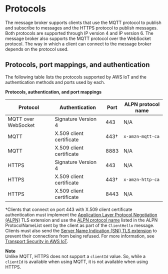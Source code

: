 # Protocols<a name="protocols"></a>

The message broker supports clients that use the MQTT protocol to publish and subscribe to messages and the HTTPS protocol to publish messages\. Both protocols are supported through IP version 4 and IP version 6\. The message broker also supports the MQTT protocol over the WebSocket protocol\. The way in which a client can connect to the message broker depends on the protocol used\.

## Protocols, port mappings, and authentication<a name="protocol-port-mapping"></a>

The following table lists the protocols supported by AWS IoT and the authentication methods and ports used by each\.


**Protocols, authentication, and port mappings**  

| Protocol | Authentication | Port | ALPN protocol name | 
| --- | --- | --- | --- | 
|  MQTT over WebSocket  | Signature Version 4 | 443 |  N/A  | 
|  MQTT  |  X\.509 client certificate  |  443†  |  `x-amzn-mqtt-ca`  | 
| MQTT | X\.509 client certificate | 8883 | N/A | 
|  HTTPS  |  Signature Version 4  |  443  |  N/A  | 
|  HTTPS  |  X\.509 client certificate  |  443†  |  `x-amzn-http-ca`  | 
| HTTPS | X\.509 client certificate | 8443 | N/A | 

†Clients that connect on port 443 with X\.509 client certificate authentication must implement the [Application Layer Protocol Negotiation \(ALPN\)](https://tools.ietf.org/html/rfc7301) TLS extension and use the [ALPN protocol name](https://tools.ietf.org/html/rfc7301#section-3.1) listed in the ALPN ProtocolNameList sent by the client as part of the `ClientHello` message\. Clients must also send the [Server Name Indication \(SNI\) TLS extension](https://tools.ietf.org/html/rfc3546#section-3.1) to prevent their connections from being refused\. For more information, see [Transport Security in AWS IoT](transport-security.html)\. 

**Note**  
Unlike MQTT, HTTPS does not support a `clientId` value\. So, while a `clientId` is available when using MQTT, it is not available when using HTTPS\.